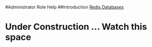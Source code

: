 #Administrator Role Help
##Introduction
[Redis Databases](../redis_databases)
# Under Construction ... Watch this space